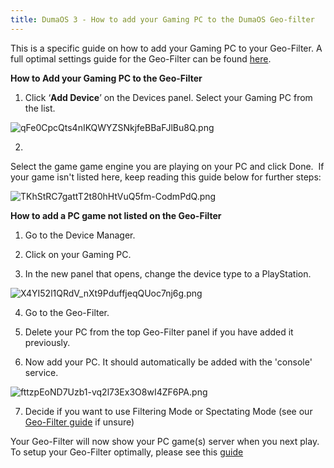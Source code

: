 ```yaml
---
title: DumaOS 3 - How to add your Gaming PC to the DumaOS Geo-filter
---
```


This is a specific guide on how to add your Gaming PC to 
your Geo-Filter. A full optimal settings guide for the Geo-Filter can be
 found [here](http://support.netduma.com/support/solutions/articles/16000077072-dumaos-optimal-settings-guide-geo-filter). 

**How to Add your Gaming PC to the Geo-Filter**

1. Click ‘**Add Device**’ on the Devices panel. Select your Gaming PC from the list. 

![qFe0CpcQts4nIKQWYZSNkjfeBBaFJlBu8Q.png](howtoaddyourgamingpctothedumaosgeofilter\qFe0CpcQts4nIKQWYZSNkjfeBBaFJlBu8Q.png)

2.
 Select the game game engine you are playing on your PC and click Done. 
 If your game isn't listed here, keep reading this guide below for 
further steps:

![TKhStRC7gattT2t80hHtVuQ5fm-CodmPdQ.png](howtoaddyourgamingpctothedumaosgeofilter\TKhStRC7gattT2t80hHtVuQ5fm-CodmPdQ.png)

**How to add a PC game not listed on the Geo-Filter**

1. Go to the Device Manager.

2. Click on your Gaming PC.

3. In the new panel that opens, change the device type to a PlayStation.

![X4YI52l1QRdV_nXt9PduffjeqQUoc7nj6g.png](howtoaddyourgamingpctothedumaosgeofilter\X4YI52l1QRdV_nXt9PduffjeqQUoc7nj6g.png)

4. Go to the Geo-Filter.

5. Delete your PC from the top Geo-Filter panel if you have added it previously.

6. Now add your PC. It should automatically be added with the 'console' service.



![fttzpEoND7Uzb1-vq2l73Ex3O8wI4ZF6PA.png](howtoaddyourgamingpctothedumaosgeofilter\fttzpEoND7Uzb1-vq2l73Ex3O8wI4ZF6PA.png)

7. Decide if you want to use Filtering Mode or Spectating Mode (see our [Geo-Filter guide](http://support.netduma.com/support/solutions/articles/16000077072-dumaos-optimal-settings-guide-geo-filter) if unsure)

Your Geo-Filter will now show your PC game(s) server when you next play. To setup your Geo-Filter optimally, please see this [guide](http://support.netduma.com/support/solutions/articles/16000077072-dumaos-optimal-settings-guide-geo-filter)
